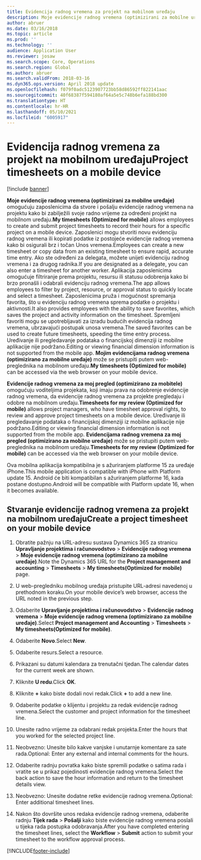 ```yaml
---
title: Evidencija radnog vremena za projekt na mobilnom uređaju
description: Moje evidencije radnog vremena (optimizirani za mobilne uređaje) omogućuju zaposlenicima da stvore i pošalju evidencije radnog vremena na projektu kako bi zabilježili svoje radno vrijeme za određeni projekt na mobilnom uređaju.
author: abruer
ms.date: 03/16/2018
ms.topic: article
ms.prod: ''
ms.technology: ''
audience: Application User
ms.reviewer: josaw
ms.search.scope: Core, Operations
ms.search.region: Global
ms.author: abruer
ms.search.validFrom: 2018-03-16
ms.dyn365.ops.version: April 2018 update
ms.openlocfilehash: f079f0adc5123907723bb58d86592ff822141aac
ms.sourcegitcommit: 40f68387f594180af64a5e5c748b6efa188bd300
ms.translationtype: HT
ms.contentlocale: hr-HR
ms.lasthandoff: 05/10/2021
ms.locfileid: "6005917"
---
```

# <a name="project-timesheets-on-a-mobile-device"></a><span data-ttu-id="4a799-103">Evidencija radnog vremena za projekt na mobilnom uređaju</span><span class="sxs-lookup"><span data-stu-id="4a799-103">Project timesheets on a mobile device</span></span>

[!include [banner](../includes/banner.md)]

<span data-ttu-id="4a799-104">**Moje evidencije radnog vremena (optimizirani za mobilne uređaje)** omogućuju zaposlenicima da stvore i pošalju evidencije radnog vremena na projektu kako bi zabilježili svoje radno vrijeme za određeni projekt na mobilnom uređaju.</span><span class="sxs-lookup"><span data-stu-id="4a799-104">**My timesheets (Optimized for mobile)** allows employees to create and submit project timesheets to record their hours for a specific project on a mobile device.</span></span> <span data-ttu-id="4a799-105">Zaposlenici mogu stvoriti novu evidenciju radnog vremena ili kopirati podatke iz postojeće evidencije radnog vremena kako bi osigurali brz i točan Unos vremena.</span><span class="sxs-lookup"><span data-stu-id="4a799-105">Employees can create a new timesheet or copy data from an existing timesheet to ensure rapid, accurate time entry.</span></span> <span data-ttu-id="4a799-106">Ako ste određeni za delegata, možete unijeti evidenciju radnog vremena i za drugog radnika.</span><span class="sxs-lookup"><span data-stu-id="4a799-106">If you are designated as a delegate, you can also enter a timesheet for another worker.</span></span> <span data-ttu-id="4a799-107">Aplikacija zaposlenicima omogućuje filtriranje prema projektu, resursu ili statusu odobrenja kako bi brzo pronašli i odabrali evidenciju radnog vremena.</span><span class="sxs-lookup"><span data-stu-id="4a799-107">The app allows employees to filter by project, resource, or approval status to quickly locate and select a timesheet.</span></span> <span data-ttu-id="4a799-108">Zaposlenicima pruža i mogućnost spremanja favorita, što u evidenciju radnog vremena sprema podatke o projektu i aktivnosti.</span><span class="sxs-lookup"><span data-stu-id="4a799-108">It also provides employees with the ability to save favorites, which saves the project and activity information on the timesheet.</span></span> <span data-ttu-id="4a799-109">Spremljeni favoriti mogu se upotrebljavati za izradu budućih evidencija radnog vremena, ubrzavajući postupak unosa vremena.</span><span class="sxs-lookup"><span data-stu-id="4a799-109">The saved favorites can be used to create future timesheets, speeding the time entry process.</span></span> <span data-ttu-id="4a799-110">Uređivanje ili pregledavanje podataka o financijskoj dimenziji iz mobilne aplikacije nije podržano.</span><span class="sxs-lookup"><span data-stu-id="4a799-110">Editing or viewing financial dimension information is not supported from the mobile app.</span></span> <span data-ttu-id="4a799-111">**Mojim evidencijama radnog vremena (optimizirano za mobilne uređaje)** može se pristupiti putem web-preglednika na mobilnom uređaju.</span><span class="sxs-lookup"><span data-stu-id="4a799-111">**My timesheets (Optimized for mobile)** can be accessed via the web browser on your mobile device.</span></span>

<span data-ttu-id="4a799-112">**Evidencije radnog vremena za moj pregled (optimizirano za mobitele)** omogućuju voditeljima projekata, koji imaju prava na odobrenje evidencije radnog vremena, da evidencije radnog vremena za projekte pregledaju i odobre na mobilnom uređaju.</span><span class="sxs-lookup"><span data-stu-id="4a799-112">**Timesheets for my review (Optimized for mobile)** allows project managers, who have timesheet approval rights, to review and approve project timesheets on a mobile device.</span></span> <span data-ttu-id="4a799-113">Uređivanje ili pregledavanje podataka o financijskoj dimenziji iz mobilne aplikacije nije podržano.</span><span class="sxs-lookup"><span data-stu-id="4a799-113">Editing or viewing financial dimension information is not supported from the mobile app.</span></span> <span data-ttu-id="4a799-114">**Evidencijama radnog vremena za moj pregled (optimizirano za mobilne uređaje)** može se pristupiti putem web-preglednika na mobilnom uređaju.</span><span class="sxs-lookup"><span data-stu-id="4a799-114">**Timesheets for my review (Optimized for mobile)** can be accessed via the web browser on your mobile device.</span></span>

<span data-ttu-id="4a799-115">Ova mobilna aplikacija kompatibilna je s ažuriranjem platforme 15 za uređaje iPhone.</span><span class="sxs-lookup"><span data-stu-id="4a799-115">This mobile application is compatible with iPhone with Platform update 15.</span></span>
<span data-ttu-id="4a799-116">Android će biti kompatibilan s ažuriranjem platforme 16, kada postane dostupno.</span><span class="sxs-lookup"><span data-stu-id="4a799-116">Android will be compatible with Platform update 16, when it becomes available.</span></span>

## <a name="create-a-project-timesheet-on-your-mobile-device"></a><span data-ttu-id="4a799-117">Stvaranje evidencije radnog vremena za projekt na mobilnom uređaju</span><span class="sxs-lookup"><span data-stu-id="4a799-117">Create a project timesheet on your mobile device</span></span>

1.  <span data-ttu-id="4a799-118">Obratite pažnju na URL-adresu sustava Dynamics 365 za stranicu **Upravljanje projektima i računovodstvo** \> **Evidencije radnog vremena** \> **Moje evidencije radnog vremena (optimizirano za mobilne uređaje)**.</span><span class="sxs-lookup"><span data-stu-id="4a799-118">Note the Dynamics 365 URL for the **Project management and accounting** \> **Timesheets** \> **My timesheets(Optimized for mobile)** page.</span></span>

2.  <span data-ttu-id="4a799-119">U web-pregledniku mobilnog uređaja pristupite URL-adresi navedenoj u prethodnom koraku.</span><span class="sxs-lookup"><span data-stu-id="4a799-119">On your mobile device’s web browser, access the URL noted in the previous step.</span></span>
 
3.  <span data-ttu-id="4a799-120">Odaberite **Upravljanje projektima i računovodstvo** \> **Evidencije radnog vremena** \> **Moje evidencije radnog vremena (optimizirano za mobilne uređaje)**.</span><span class="sxs-lookup"><span data-stu-id="4a799-120">Select **Project management and Accounting** \> **Timesheets** \> **My timesheets(Optimized for mobile)**.</span></span>

4.  <span data-ttu-id="4a799-121">Odaberite **Novo**.</span><span class="sxs-lookup"><span data-stu-id="4a799-121">Select **New**.</span></span>

5.  <span data-ttu-id="4a799-122">Odaberite resurs.</span><span class="sxs-lookup"><span data-stu-id="4a799-122">Select a resource.</span></span>

6.  <span data-ttu-id="4a799-123">Prikazani su datumi kalendara za trenutačni tjedan.</span><span class="sxs-lookup"><span data-stu-id="4a799-123">The calendar dates for the current week are shown.</span></span>

7.  <span data-ttu-id="4a799-124">Kliknite **U redu**.</span><span class="sxs-lookup"><span data-stu-id="4a799-124">Click **OK**.</span></span>

8.  <span data-ttu-id="4a799-125">Kliknite **+** kako biste dodali novi redak.</span><span class="sxs-lookup"><span data-stu-id="4a799-125">Click **+** to add a new line.</span></span>

9.  <span data-ttu-id="4a799-126">Odaberite podatke o klijentu i projektu za redak evidencije radnog vremena.</span><span class="sxs-lookup"><span data-stu-id="4a799-126">Select the customer and project information for the timesheet line.</span></span>

10. <span data-ttu-id="4a799-127">Unesite radno vrijeme za odabrani redak projekta.</span><span class="sxs-lookup"><span data-stu-id="4a799-127">Enter the hours that you worked for the selected project line.</span></span>

11. <span data-ttu-id="4a799-128">Neobvezno: Unesite bilo kakve vanjske i unutarnje komentare za sate rada.</span><span class="sxs-lookup"><span data-stu-id="4a799-128">Optional: Enter any external and internal comments for the hours.</span></span>

12. <span data-ttu-id="4a799-129">Odaberite radnju povratka kako biste spremili podatke o satima rada i vratite se u prikaz pojedinosti evidencije radnog vremena.</span><span class="sxs-lookup"><span data-stu-id="4a799-129">Select the back action to save the hour information and return to the timesheet details view.</span></span>

13. <span data-ttu-id="4a799-130">Neobvezno: Unesite dodatne retke evidencije radnog vremena.</span><span class="sxs-lookup"><span data-stu-id="4a799-130">Optional: Enter additional timesheet lines.</span></span>

14. <span data-ttu-id="4a799-131">Nakon što dovršite unos redaka evidencije radnog vremena, odaberite radnju **Tijek rada** \> **Pošalji** kako biste evidencije radnog vremena poslali u tijeka rada postupka odobravanja.</span><span class="sxs-lookup"><span data-stu-id="4a799-131">After you have completed entering the timesheet lines, select the **Workflow** \> **Submit** action to submit your timesheet to the workflow approval process.</span></span>


[!INCLUDE[footer-include](../includes/footer-banner.md)]